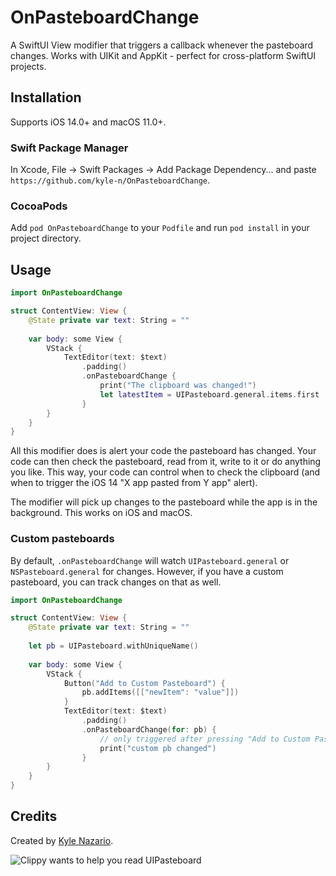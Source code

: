 
# OnPasteboardChange

A SwiftUI View modifier that triggers a callback whenever the pasteboard changes. Works with UIKit and AppKit - perfect for cross-platform SwiftUI projects.

## Installation

Supports iOS 14.0+ and macOS 11.0+.

### Swift Package Manager

In Xcode, File -> Swift Packages -> Add Package Dependency... and paste `https://github.com/kyle-n/OnPasteboardChange`.

### CocoaPods

Add `pod OnPasteboardChange` to your `Podfile` and run `pod install` in your project directory.

## Usage

```swift
import OnPasteboardChange

struct ContentView: View {
    @State private var text: String = ""
    
    var body: some View {
        VStack {
            TextEditor(text: $text)
                .padding()
                .onPasteboardChange {
                    print("The clipboard was changed!")
                    let latestItem = UIPasteboard.general.items.first
                }
        }
    }
}
```

All this modifier does is alert your code the pasteboard has changed. Your code can then check the pasteboard, read from it, write to it or do anything you like. This way, your code can control when to check the clipboard (and when to trigger the iOS 14 "X app pasted from Y app" alert).

The modifier will pick up changes to the pasteboard while the app is in the background. This works on iOS and macOS. 

### Custom pasteboards

By default, `.onPasteboardChange` will watch `UIPasteboard.general` or `NSPasteboard.general` for changes. However, if you have a custom pasteboard, you can track changes on that as well. 

```swift
import OnPasteboardChange

struct ContentView: View {
    @State private var text: String = ""
    
    let pb = UIPasteboard.withUniqueName()
    
    var body: some View {
        VStack {
            Button("Add to Custom Pasteboard") {
                pb.addItems([["newItem": "value"]])
            }
            TextEditor(text: $text)
                .padding()
                .onPasteboardChange(for: pb) {
                    // only triggered after pressing "Add to Custom Pasteboard"
                    print("custom pb changed")
                }
        }
    }
}
```

## Credits

Created by [Kyle Nazario](https://twitter.com/kbn_au).

<img align="middle" src="https://github.com/kyle-n/OnPasteboardChange/raw/main/Tests/clippy.png" alt="Clippy wants to help you read UIPasteboard">
